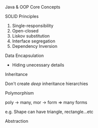 Java & OOP Core Concepts 

SOLID Principles

1. Single-responsibility
2. Open-closed 
3. Liskov substitution 
4. Interface segregation 
5. Dependency Inversion

Data Encapsulation
- Hiding unecessary details

Inheritance

Don't create *deep* inheritance hierarchies

Polymorphism

poly -> many, mor -> form
=> many forms

e.g. Shape can have triangle, rectangle...etc

Abstraction
